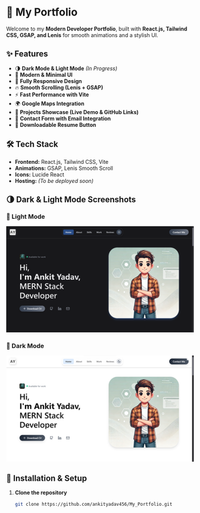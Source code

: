 # 🚀 My Portfolio

Welcome to my **Modern Developer Portfolio**, built with **React.js, Tailwind CSS, GSAP, and Lenis** for smooth animations and a stylish UI.  

## ✨ Features
- 🌗 **Dark Mode & Light Mode** *(In Progress)*
- 🎨 **Modern & Minimal UI**
- 📱 **Fully Responsive Design**
- 🔥 **Smooth Scrolling (Lenis + GSAP)**
- ⚡ **Fast Performance with Vite**
- 🌍 **Google Maps Integration**
- 📂 **Projects Showcase (Live Demo & GitHub Links)**
- 📨 **Contact Form with Email Integration**
- 📜 **Downloadable Resume Button**

## 🛠️ Tech Stack
- **Frontend:** React.js, Tailwind CSS, Vite
- **Animations:** GSAP, Lenis Smooth Scroll
- **Icons:** Lucide React
- **Hosting:** *(To be deployed soon)*

## 🌗 Dark & Light Mode Screenshots

### 🔹 Light Mode
![Light Mode](https://github.com/ankityadav456/My_Portfolio/blob/main/portfolio1.png)

### 🔹 Dark Mode
![Dark Mode](https://github.com/ankityadav456/My_Portfolio/blob/main/portfolio2.png)


## 🚀 Installation & Setup
1. **Clone the repository**
   ```sh
   git clone https://github.com/ankityadav456/My_Portfolio.git
